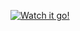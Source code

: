 [![Watch it go!](https://i.gyazo.com/04ea432df3cffb39945b325f090c0eda.gif)](https://gyazo.com/04ea432df3cffb39945b325f090c0eda)
